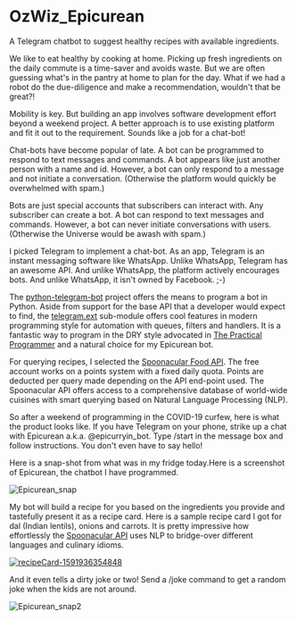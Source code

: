 # OzWiz_Epicurean
A Telegram chatbot to suggest healthy recipes with available ingredients.

We like to eat healthy by cooking at home. Picking up fresh ingredients on the daily commute is a time-saver and avoids waste. But we are often guessing what's in the pantry at home to plan for the day. What if we had a robot do the due-diligence and make a recommendation, wouldn't that be great?!

Mobility is key. But building an app involves software development effort beyond a weekend project. A better approach is to use existing platform and fit it out to the requirement. Sounds like a job for a chat-bot!

Chat-bots have become popular of late. A bot can be programmed to respond to text messages and commands. A bot appears like just another person with a name and id. However, a bot can only respond to a message and not initiate a conversation. (Otherwise the platform would quickly be overwhelmed with spam.)

Bots are just special accounts that subscribers can interact with. Any subscriber can create a bot. A bot can respond to text messages and commands. However, a bot can never initiate conversations with users. (Otherwise the Universe would be awash with spam.)

I picked Telegram to implement a chat-bot. As an app, Telegram is an instant messaging software like WhatsApp. Unlike WhatsApp, Telegram has an awesome API. And unlike WhatsApp, the platform actively encourages bots. And unlike WhatsApp, it isn't owned by Facebook. ;-)

The [python-telegram-bot](https://github.com/python-telegram-bot/python-telegram-bot) project offers the means to program a bot in Python. Aside from support for the base API that a developer would expect to find, the [telegram.ext](https://github.com/python-telegram-bot/python-telegram-bot/wiki/Extensions-–-Your-first-Bot) sub-module offers cool features in modern programming style for automation with queues, filters and handlers. It is a fantastic way to program in the DRY style advocated in [The Practical Programmer](https://en.wikipedia.org/wiki/The_Pragmatic_Programmer) and a natural choice for my Epicurean bot.

For querying recipes, I selected the [Spoonacular Food API](https://spoonacular.com/food-api). The free account works on a points system with a fixed daily quota. Points are deducted per query made depending on the API end-point used. The Spoonacular API offers access to a comprehensive database of world-wide cuisines with smart querying based on Natural Language Processing (NLP).

So after a weekend of programming in the COVID-19 curfew, here is what the product looks like. If you have Telegram on your phone, strike up a chat with Epicurean a.k.a. @epicurryin_bot. Type /start in the message box and follow instructions. You don't even have to say hello! 

Here is a snap-shot from what was in my fridge today.Here is a screenshot of Epicurean, the chatbot I have programmed.

![Epicurean_snap](https://user-images.githubusercontent.com/5471571/84470785-e8acb480-ac38-11ea-977e-d224500f4352.png)

My bot will build a recipe for you based on the ingredients you provide and tastefully present it as a recipe card. Here is a sample recipe card I got for dal (Indian lentils), onions and carrots. It is pretty impressive how effortlessly the [Spoonacular API](https://spoonacular.com/food-api/docs) uses NLP to bridge-over different languages and culinary idioms. 

[
![recipeCard-1591936354848](https://user-images.githubusercontent.com/5471571/84470346-075e7b80-ac38-11ea-983d-88f63a49dbbc.png)
](url)

And it even tells a dirty joke or two! Send a /joke command to get a random joke when the kids are not around.

![Epicurean_snap2](https://user-images.githubusercontent.com/5471571/84470910-2ad5f600-ac39-11ea-95a0-6ff23c19d48d.jpg)
